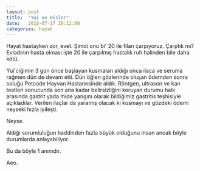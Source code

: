 ```yaml
---
layout: post
title:  "Yui ve Hisler"
date:   2016-07-17 20:12:00
categories: hayat
---
```

Hayat hastayken zor, evet. Şimdi onu bi' 20 ile filan çarpıyoruz. Çarptık mı? Evladının hasta olması işte 20 ile çarpılmış hastalık ruh halinden bile daha kötü.

Yui'ciğimin 3 gün önce başlayan kusmaları aldığı onca ilaca ve seruma rağmen dün de devam etti. Dün öğlen gözlerinde oluşan ödemden sonra soluğu Petcode Hayvan Hastanesinde aldık. Röntgen, ultrason ve kan testleri sonucunda son ana kadar belirsizliğini koruyan durumu halk arasında gastrit yada mide yangını olarak bildiğimiz gastritis teşhisiyle açıkladılar. Verilen ilaçlar da yaramış olacak ki kusmayı ve gözdeki ödemi neyseki hızla iyileşti.

Neyse.

Aldığı sorumluluğun haddinden fazla büyük olduğunu insan ancak böyle durumlarda anlayabiliyor.

Bu da böyle 1 anımdır.

Aeo.
